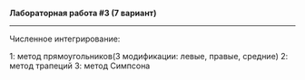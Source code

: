 __Лабораторная работа #3 (7 вариант)__

***
Численное интегрирование:

1: метод прямоугольников(3 модификации: левые, правые, средние)
2: метод трапеций
3: метод Симпсона